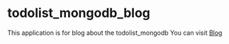 # todolist_mongodb_blog
This application is for blog about the todolist_mongodb
You can visit <a href="https://jatinnpminstall.blogspot.com/2022/08/build-nodejs-restful-apis-in-simple.html" rel="nofollow" target="_blank">Blog</a>

